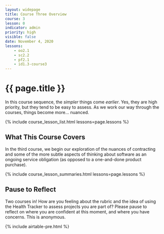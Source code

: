 ```yaml
---
layout: widepage
title: Course Three Overview
course: 3
lesson: 0
indicator: admin
priority: high
visible: false
date: November 4, 2020
lessons:
    - oo2.1
    - sc2.2
    - pf2.1
    - id1.3-course3
---
```


# {{ page.title }}

In this course sequence, the *simpler* things come *earlier*. Yes, they are high priority, but they tend to be easy to assess. As we work our way through the courses, things become more... nuanced.

{% include course_lesson_list.html lessons=page.lessons %}

## What This Course Covers

In the third course, we begin our exploration of the nuances of contracting and some of the more subtle aspects of thinking about software as an ongoing service obligation (as opposed to a one-and-done product purchase). 

{% include course_lesson_summaries.html lessons=page.lessons %}

## Pause to Reflect

Two courses in! How are you feeling about the rubric and the idea of using the Health Tracker to assess projects you are part of? Please pause to reflect on where you are confident at this moment, and where you have concerns. This is anonymous.

{% include airtable-pre.html %}
